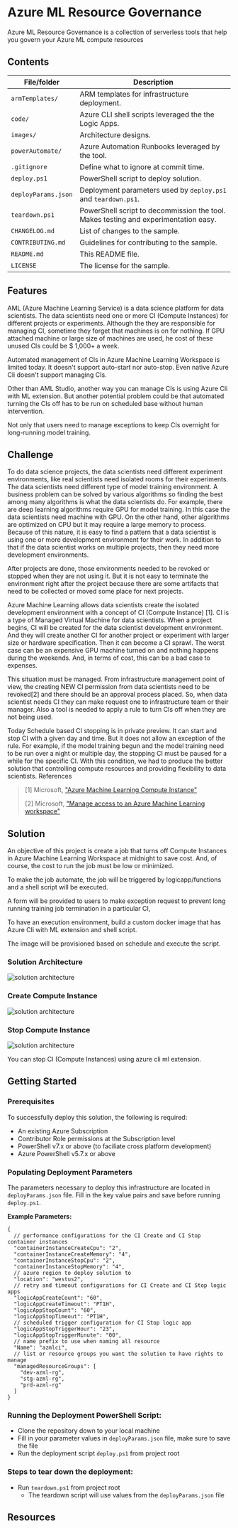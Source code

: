 # Azure ML Resource Governance

Azure ML Resource Governance is a collection of serverless tools that help you govern your Azure ML compute resources

## Contents

| File/folder       | Description                                |
|-------------------|--------------------------------------------|
| `armTemplates/`    | ARM templates for infrastructure deployment.|
| `code/`             | Azure CLI shell scripts leveraged the the Logic Apps.|
| `images/`          | Architecture designs.|
| `powerAutomate/`   | Azure Automation Runbooks leveraged by the tool.|
| `.gitignore`      | Define what to ignore at commit time.|
| `deploy.ps1`      | PowerShell script to deploy solution.|
| `deployParams.json`| Deployment parameters used by `deploy.ps1` and `teardown.ps1`.|
| `teardown.ps1`    | PowerShell script to decommission the tool. Makes testing and experimentation easy.|
| `CHANGELOG.md`    | List of changes to the sample.             |
| `CONTRIBUTING.md` | Guidelines for contributing to the sample. |
| `README.md`       | This README file.                          |
| `LICENSE`         | The license for the sample.  

## Features

AML (Azure Machine Learning Service) is a data science platform for data scientists. The data scientists need one or more CI (Compute Instances) for different projects or experiments. Although the they are responsible for managing CI, sometime they forget that machines is on for nothing. If GPU attached machine or large size of machines are used, he cost of these unused CIs could be $ 1,000+ a week. 

Automated management of CIs in Azure Machine Learning Workspace is limited today. It doesn't support auto-start nor auto-stop. Even native Azure Cli doesn't support managing CIs.

Other than AML Studio, another way you can manage CIs is using Azure Cli with ML extension. But another potential problem could be that automated turning the CIs off has to be run on scheduled base without human intervention. 

Not only that users need to manage exceptions to keep CIs overnight for long-running model training.

## Challenge 

To do data science projects, the data scientists need different experiment environments, like real scientists need isolated rooms for their experiments. The data scientists need different type of model training environment. A business problem can be solved by various algorithms so finding the best among many algorithms is what the data scientists do. For example, there are deep learning algorithms require GPU for model training. In this case the data scientists need machine with GPU. On the other hand, other algorithms are optimized on CPU but it may require a large memory to process.
Because of this nature, it is easy to find a pattern that a data scientist is using one or more development environment for their work. In addition to that if the data scientist works on multiple projects, then they need more development environments.

After projects are done, those environments needed to be revoked or stopped when they are not using it. But it is not easy to terminate the environment right after the project because there are some artifacts that need to be collected or moved some place for next projects.

Azure Machine Learning allows data scientists create the isolated development environment with a concept of CI (Compute Instance) [1]. CI is a type of Managed Virtual Machine for data scientists. When a project begins, CI will be created for the data scientist development environment. And they will create another CI for another project or experiment with larger size or hardware specification. Then it can become a CI sprawl. The worst case can be an expensive GPU machine turned on and nothing happens during the weekends. And, in terms of cost, this can be a bad case to expenses.

This situation must be managed. From infrastructure management point of view, the creating NEW CI  permission from data scientists need to be revoked[2] and there should be an approval process placed. So, when data scientist needs CI they can make request one to infrastructure team or their manager. Also a tool is needed to apply a rule to turn CIs off when they are not being used.

Today Schedule based CI stopping is in private preview. It can start and stop CI with a given day and time. But it does not allow an exception of the rule. For example, if the model training begun and the model training need to be run over a night or multiple day, the stopping CI must be paused for a while for the specific CI.
With this condition, we had to produce the better solution that controlling compute resources and providing flexibility to data scientists.
References

> [1] Microsoft, ["Azure Machine Learning Compute Instance"](https://docs.microsoft.com/en-us/azure/machine-learning/concept-compute-instance)
>
> [2] Microsoft, ["Manage access to an Azure Machine Learning workspace"](https://docs.microsoft.com/en-us/azure/machine-learning/how-to-assign-roles#create-custom-role)

## Solution

An objective of this project is create a job that turns off Compute Instances in Azure Machine Learning Workspace at midnight to save cost. And, of course, the cost to run the job must be low or minimized.

To make the job automate, the job will be triggered by logicapp/functions and a shell script will be executed.

A form will be provided to users to make exception request to prevent long running training job termination in a particular CI,

To have an execution environment, build a custom docker image that has Azure Cli with ML extension and shell script.

The image will be provisioned based on schedule and execute the script.

### Solution Architecture

![solution architecture](./images/azml-mg-ci-00.png)

### Create Compute Instance 

![solution architecture](./images/azml-mg-ci-01.png)

### Stop Compute Instance

![solution architecture](./images/azml-mg-ci-02.png)

You can stop CI (Compute Instances) using azure cli ml extension.

## Getting Started

### Prerequisites

To successfully deploy this solution, the following is required:

- An existing Azure Subscription
- Contributor Role permissions at the Subscription level
- PowerShell v7.x or above (to faciliate cross platform development)
- Azure PowerShell v5.7.x or above

### Populating Deployment Parameters

The parameters necessary to deploy this infrastructure are located in `deployParams.json` file. 
Fill in the key value pairs and save before running `deploy.ps1`.

**Example Parameters:**
```
{
  // performance configurations for the CI Create and CI Stop container instances
  "containerInstanceCreateCpu": "2",
  "containerInstanceCreateMemory": "4",
  "containerInstanceStopCpu": "2",
  "containerInstanceStopMemory": "4",
  // azure region to deploy solution to
  "location": "westus2",
  // retry and timeout configurations for CI Create and CI Stop logic apps
  "logicAppCreateCount": "60",
  "logicAppCreateTimeout": "PT1H",
  "logicAppStopCount": "60",
  "logicAppStopTimeout": "PT1H",
  // scheduled trigger configuration for CI Stop logic app
  "logicAppStopTriggerHour": "23",
  "logicAppStopTriggerMinute": "00",
  // name prefix to use when naming all resource
  "Name": "azmlci",
  // list or resource groups you want the solution to have rights to manage
  "managedResourceGroups": [
    "dev-azml-rg",
    "stg-azml-rg",
    "prd-azml-rg"
  ]
}  
```

### Running the Deployment PowerShell Script:

- Clone the repository down to your local machine
- Fill in your parameter values in `deployParams.json` file, make sure to save the file
- Run the deployment script `deploy.ps1` from project root

### Steps to tear down the deployment:
- Run `teardown.ps1` from project root
    - The teardown script will use values from the `deployParams.json` file


## Resources
